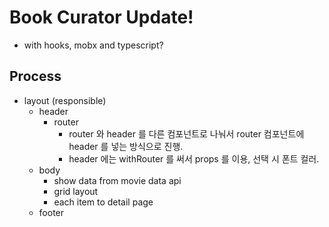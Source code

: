# Book Curator Update!

- with hooks, mobx and typescript?

## Process

- layout (responsible)
  - header
    - router
      - router 와 header 를 다른 컴포넌트로 나눠서 router 컴포넌트에 header 를 넣는 방식으로 진행.
      - header 에는 withRouter 를 써서 props 를 이용, 선택 시 폰트 컬러.
  - body
    - show data from movie data api
    - grid layout
    - each item to detail page
  - footer
